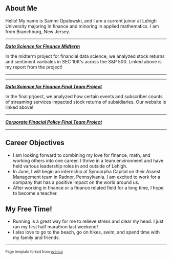 ## About Me
Hello! My name is Sammi Opalewski, and I am a current juinor at Lehigh University majoring in finance and minoring in applied mathematics. I am from Branchburg, New Jersey. 

<!-- Upload your own photo and change the path -->



---

_**[Data Science for Finance Midterm](https://github.com/LeDataSciFi/asgn-05-sammiopalewski/blob/main/report.ipynb)**_

<!-- You can link to other websites, PDFs in this repo, and other pages in this repo -->

In the midterm project for financial data science, we analyzed stock returns and sentiment varibales in SEC 10K's across the S&P 500. Linked above is my report from the project!


---

---

_**[Data Science for Finance Final Team Project](https://sammiopalewski.github.io/FinalProjectWebsite/)**_

In the final prjoect, we analyzed how certain events and subscriber counts of streaming services impacted stock returns of subsidiaries. Our website is linked above! 



---

_**[Corporate Finacial Policy Final Team Project](https://drive.google.com/file/d/1sBdpHCWX9DMYXfjP_MzOjmNWyj6gjY_W/view?usp=sharing)**_



---

## Career Objectives
- I am looking forward to combining my love for finance, math, and working others into one career. I thrive in a team environment and have held various leadership roles in and outside of Lehigh. 
- In June, I will begin an internship at Syncarpha Capital on their Assest Management team in Radnor, Pennsylvania. I am excited to work for a company that has a positive impact on the world around us. 
- After working in finance or a finance related field for a long time, I hope to become a teacher. 

## My Free Time! 
- Running is a great way for me to relieve stress and clear my head. I just ran my first half marathon last weekend!
- I also love to go to the beach, go on hikes, swim, and spend time with my family and friends. 

---
<p style="font-size:11px">Page template forked from <a href="https://github.com/evanca/quick-portfolio">evanca</a></p>
<!-- Remove above link if you don't want to attibute -->
